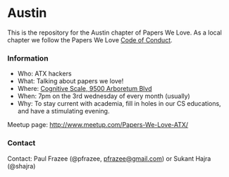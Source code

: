 # Austin

This is the repository for the Austin chapter of Papers We Love. As a local chapter we follow the Papers We Love [Code of Conduct](https://github.com/papers-we-love/austin/blob/master/code-of-conduct.md).

### Information

- Who: ATX hackers
- What: Talking about papers we love!
- Where: [Cognitive Scale, 9500 Arboretum Blvd](https://twitter.com/CognitiveScale)
- When: 7pm on the 3rd wednesday of every month (usually)
- Why: To stay current with academia, fill in holes in our CS educations, and have a stimulating evening.

Meetup page: http://www.meetup.com/Papers-We-Love-ATX/

### Contact

Contact: Paul Frazee (@pfrazee, pfrazee@gmail.com) or Sukant Hajra (@shajra)
